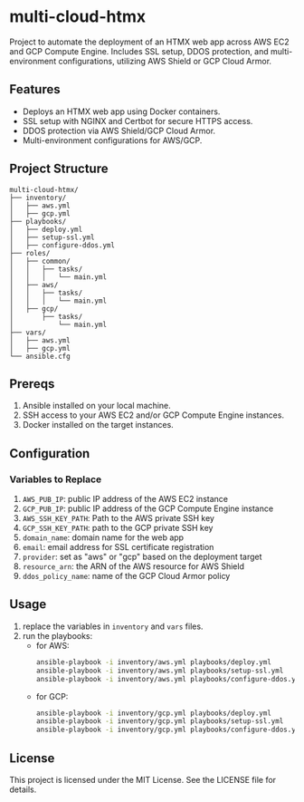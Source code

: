 # multi-cloud-htmx

Project to automate the deployment of an HTMX web app across AWS EC2 and GCP Compute Engine. Includes SSL setup, DDOS protection, and multi-environment configurations, utilizing AWS Shield or GCP Cloud Armor.

## Features
- Deploys an HTMX web app using Docker containers.
- SSL setup with NGINX and Certbot for secure HTTPS access.
- DDOS protection via AWS Shield/GCP Cloud Armor.
- Multi-environment configurations for AWS/GCP.

## Project Structure
```
multi-cloud-htmx/
├── inventory/
│   ├── aws.yml
│   ├── gcp.yml
├── playbooks/
│   ├── deploy.yml
│   ├── setup-ssl.yml
│   ├── configure-ddos.yml
├── roles/
│   ├── common/
│   │   ├── tasks/
│   │   │   └── main.yml
│   ├── aws/
│   │   ├── tasks/
│   │   │   └── main.yml
│   ├── gcp/
│       ├── tasks/
│           └── main.yml
├── vars/
│   ├── aws.yml
│   ├── gcp.yml
└── ansible.cfg
```

## Prereqs
1. Ansible installed on your local machine.
2. SSH access to your AWS EC2 and/or GCP Compute Engine instances.
3. Docker installed on the target instances.

## Configuration
### Variables to Replace
1. `AWS_PUB_IP`: public IP address of the AWS EC2 instance
2. `GCP_PUB_IP`: public IP address of the GCP Compute Engine instance
3. `AWS_SSH_KEY_PATH`: Path to the AWS private SSH key
4. `GCP_SSH_KEY_PATH`: path to the GCP private SSH key
5. `domain_name`: domain name for the web app
6. `email`: email address for SSL certificate registration
7. `provider`: set as "aws" or "gcp" based on the deployment target
8. `resource_arn`: the ARN of the AWS resource for AWS Shield
9. `ddos_policy_name`: name of the GCP Cloud Armor policy

## Usage
1. replace the variables in `inventory` and `vars` files.
2. run the playbooks:
   - for AWS:
     ```bash
     ansible-playbook -i inventory/aws.yml playbooks/deploy.yml
     ansible-playbook -i inventory/aws.yml playbooks/setup-ssl.yml
     ansible-playbook -i inventory/aws.yml playbooks/configure-ddos.yml
     ```
   - for GCP:
     ```bash
     ansible-playbook -i inventory/gcp.yml playbooks/deploy.yml
     ansible-playbook -i inventory/gcp.yml playbooks/setup-ssl.yml
     ansible-playbook -i inventory/gcp.yml playbooks/configure-ddos.yml
     ```

## License
This project is licensed under the MIT License. See the LICENSE file for details.

